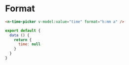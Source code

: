 # Format

```html
<n-time-picker v-model:value="time" format="h:mm a" />
```

```js
export default {
  data () {
    return {
      time: null
    }
  }
}
```

